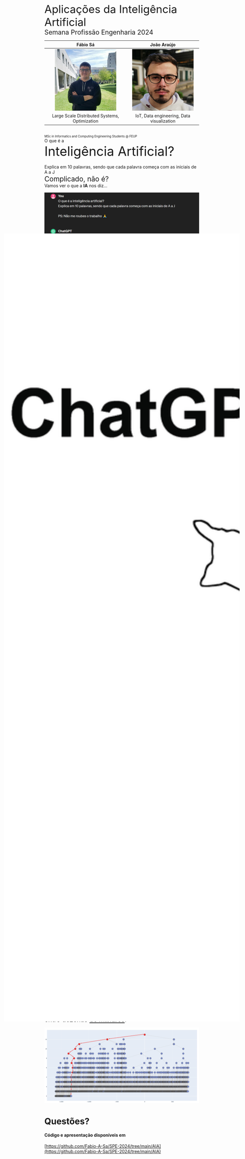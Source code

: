 [comment]: # (This presentation was made with markdown-slides)
[comment]: # (This is a CommonMark compliant comment. It will not be included in the presentation.)
[comment]: # (Compile this presentation with the command below)
[comment]: # (mdslides presentation.md --include media)

[comment]: # (Set the theme:)
[comment]: # (THEME = night)
[comment]: # (CODE_THEME = base16/zenburn)
[comment]: # (The list of themes is at https://revealjs.com/themes/)
[comment]: # (The list of code themes is at https://highlightjs.org/)

[comment]: # "You can also use quotes instead of parenthesis"
[comment]: # 'Single quotes work too'
[comment]: # "THEME = white"

[comment]: # (Pass optional settings to reveal.js:)
[comment]: # (controls: true)
[comment]: # (keyboard: true)
[comment]: # (markdown: { smartypants: true })
[comment]: # (hash: false)
[comment]: # (respondToHashChanges: false)
[comment]: # (Other settings are documented at https://revealjs.com/config/)

<div style="font-size: 2.5em;">
Aplicações da Inteligência Artificial
</div>

<div style="font-size: 1.5em;">
Semana Profissão Engenharia 2024<br>
</div>

[comment]: # (!!! data-auto-animate data-background-video="media/video.mp4", data-background-video-loop data-background-video-muted data-background-opacity="0.2")

<table>
	<thead>
		<tr>
			<th style="text-align: center;">Fábio Sá</th>
			<th style="text-align: center;">João Araújo</th>
		</tr>
	</thead>
	<tbody>
		<tr>
			<td style="text-align: center;"><img src="media/fabio.jpg" alt="Fábio Sá" style="width: 200px; height: 200px;"></td>
			<td style="text-align: center;"><img src="media/joao.jpg" alt="João Araújo" style="width: 200px; height: 200px;"></td>
		</tr>
		<tr>
			<td style="text-align: center;">Large Scale Distributed Systems, Optimization</td>
			<td style="text-align: center;">IoT, Data engineering, Data visualization</td>
		</tr>
	</tbody>
</table>

<br>

<div style="font-size: 0.7em;">
	MSc in Informatics and Computing Engineering Students @ FEUP<br>
</div>

[comment]: # (!!! data-auto-animate data-background-video="media/video.mp4", data-background-video-loop data-background-video-muted data-background-opacity="0.2")

<div style="font-size: 1em;">
O que é a
</div>

<div style="font-size: 3em;">
Inteligência Artificial?
</div>
<br>
<div style="font-size: 1em;">
	Explica em 10 palavras, sendo que cada palavra começa com as iniciais de A a J
</div>

[comment]: # (!!! data-background-video="media/video.mp4", data-background-video-loop data-background-video-muted data-background-opacity="0.2")

<div style="font-size: 1.6em;">
Complicado, não é?<br>
</div>

<div style="font-size: 1em;">
	Vamos ver o que a <b>IA</b> nos diz... 
</div>

![Chat GPT](media/conversa.png) <!-- .element: style="height:50%; max-width:60%; image-rendering: crisp-edges;" -->
	

[comment]: # (!!! data-background-video="media/video.mp4", data-background-video-loop data-background-video-muted data-background-opacity="0.2")

<div style="font-size: 1em;">
Algo para ajudar...
</div>

<div style="font-size: 1.5em;">
a ter +15 minutos para jogar<br> em vez de estudar?
</div>

![Chat GPT](media/chatgpt.png) <!-- .element: style="width: 100%; height: auto; opacity:0" -->
<div style="position: fixed; bottom: 0; right: 10%; width: 80%; height: 80%; z-index: 9999;">
	<img src="media/soyjak.png" alt="Soyjak" style="width: 100%; height: 80%; object-fit: cover;">
</div>

[comment]: # (!!! data-background-video="media/video.mp4", data-background-video-loop data-background-video-muted data-background-opacity="0.2")

<div style="font-size: 1em;">
Algo que vai...
</div>

<div style="font-size: 2em;">
dominar o mundo?
</div>

![Chat GPT](media/dominator.gif) <!-- .element: style="height:30vh; max-width:50vw; image-rendering: crisp-edges;" -->

<div style="font-size: 0.3em;">
Infelizmente sim &#128546;
</div>

[comment]: # (!!! data-background-video="media/video.mp4", data-background-video-loop data-background-video-muted data-background-opacity="0.2")

## Aplicações da Inteligência Artificial

[comment]: # (!!! data-auto-animate data-background-video="media/video.mp4", data-background-video-loop data-background-video-muted data-background-opacity="0.2")

## Aplicações da Inteligência Artificial

- Marketing & Sistemas de Recomendação

[comment]: # (!!! data-auto-animate data-background-video="media/video.mp4", data-background-video-loop data-background-video-muted data-background-opacity="0.2")

## Aplicações da Inteligência Artificial

- Marketing & Sistemas de Recomendação
- Previsões de doenças

[comment]: # (!!! data-auto-animate data-background-video="media/video.mp4", data-background-video-loop data-background-video-muted data-background-opacity="0.2")

## Aplicações da Inteligência Artificial

- Marketing & Sistemas de Recomendação
- Previsões de doenças
- Assistência virtual e Chatbots

[comment]: # (!!! data-auto-animate data-background-video="media/video.mp4", data-background-video-loop data-background-video-muted data-background-opacity="0.2")

e claro...

# JOGOS

[comment]: # (!!! data-auto-animate data-background-video="media/video.mp4", data-background-video-loop data-background-video-muted data-background-opacity="0.2")

<div style="font-size: 1.5em;">
	Estão cansados de dar "grind"?
</div>
<br>
<div style="font-size: 2em;">
	Criem os vossos bots!
</div>

<div style="font-size: 0.5em;">
	(para fins lúdicos... claro 😉)
</div>
[comment]: # (!!! data-auto-animate data-background-video="media/video.mp4", data-background-video-loop data-background-video-muted data-background-opacity="0.2")

### Projecto
# Cohesion Free

![Projecto](media/cohesion.png) <!-- .element: style="height:40vh; max-width:70vw; image-rendering: crisp-edges;" -->

[comment]: # (!!! data-background-video="media/video.mp4", data-background-video-loop data-background-video-muted data-background-opacity="0.2")

### Cohesion Free
# Como jogar?

![Como jogar?](media/game.png) <!-- .element: style="height:40vh; max-width:70vw; image-rendering: crisp-edges;" -->

[comment]: # (!!! data-background-video="media/video.mp4", data-background-video-loop data-background-video-muted data-background-opacity="0.2")

...

[comment]: # (!!! data-background-video="media/video.mp4", data-background-video-loop data-background-video-muted data-background-opacity="0.2")

<div style="font-size: 1em;">
O algoritmo de Inteligência Artificial escolhe o melhor conjunto de movimentos
</div>

<div style="font-size: 1.5em;">
entre dezenas <ins>de milhares</ins>!
</div>

![A melhor solução](media/search.png) <!-- .element: style="height:80%; width:100%; image-rendering: crisp-edges;" -->

[comment]: # (!!! data-background-video="media/video.mp4", data-background-video-loop data-background-video-muted data-background-opacity="0.2")

# Questões?

[comment]: # (!!! data-background-video="media/video.mp4", data-background-video-loop data-background-video-muted data-background-opacity="0.2")

#### Código e apresentação disponíveis em

[https://github.com/Fabio-A-Sa/SPE-2024/tree/main/AIA](https://github.com/Fabio-A-Sa/SPE-2024/tree/main/AIA) <br>

[comment]: # (!!! data-background-video="media/video.mp4", data-background-video-loop data-background-video-muted data-background-opacity="0.2")
